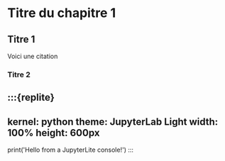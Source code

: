 # Titre du chapitre 1

## Titre 1

Voici une citation

### Titre 2

:::{replite}
---
kernel: python
theme: JupyterLab Light
width: 100%
height: 600px
---
print('Hello from a JupyterLite console!')
:::

      